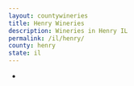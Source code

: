 ```yaml
---
layout: countywineries
title: Henry Wineries
description: Wineries in Henry IL
permalink: /il/henry/
county: henry
state: il
---
```

-
